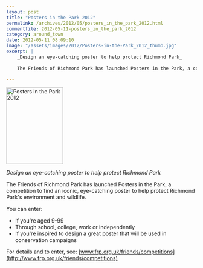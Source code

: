 ```yaml
---
layout: post
title: "Posters in the Park 2012"
permalink: /archives/2012/05/posters_in_the_park_2012.html
commentfile: 2012-05-11-posters_in_the_park_2012
category: around_town
date: 2012-05-11 08:09:10
image: "/assets/images/2012/Posters-in-the-Park_2012_thumb.jpg"
excerpt: |
    _Design an eye-catching poster to help protect Richmond Park_
    
    The Friends of Richmond Park has launched Posters in the Park, a competition to find an iconic, eye-catching poster to help protect Richmond Park's environment and wildlife.

---
```


<a href="/assets/images/2012/Posters-in-the-Park_2012.jpg" title="See larger version of - Posters in the Park 2012"><img src="/assets/images/2012/Posters-in-the-Park_2012_thumb.jpg" width="150" height="202" alt="Posters in the Park 2012" class="photo right" /></a>

*Design an eye-catching poster to help protect Richmond Park*

The Friends of Richmond Park has launched Posters in the Park, a competition to find an iconic, eye-catching poster to help protect Richmond Park's environment and wildlife.

You can enter:

-   If you're aged 9-99
-   Through school, college, work or independently
-   If you're inspired to design a great poster that will be used in conservation campaigns

For details and to enter, see: [www.frp.org.uk/friends/competitions](http://www.frp.org.uk/friends/competitions)
